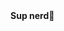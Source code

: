 <!-- <pre>
- 👋 Hi, I’m <a href="https://www.regisndizihiwe.me">@regisrex</a>
- 🌱 I’m currently coolifying <a href="https://github.com/veritem/gcommit">gcommit</a>
- 📫 Ping me at <a href="mailto:hey@regisndizihiwe.me">hey@regisndizihiwe.me</a>
</pre> --!>
<b>Sup nerd👋</b>

